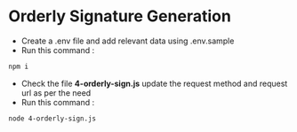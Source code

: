 # Orderly Signature Generation

- Create a .env file and add relevant data using .env.sample
- Run this command :

```sh
npm i
```

- Check the file **4-orderly-sign.js** update the request method and request url as per the need
- Run this command :

```sh
node 4-orderly-sign.js
```
